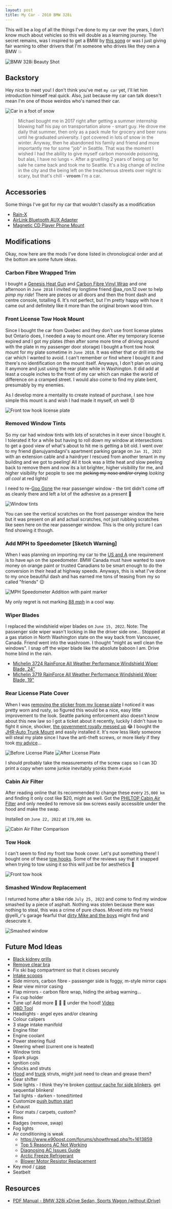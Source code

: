 ```yaml
---
layout: post
title: My Car - 2010 BMW 328i
---
```


This will be a log of all the things I've done to my car over the years, I don't know much about vehicles so this will double as a learning journey.
The secret remains, was I inspired to get a BMW by [this song](https://open.spotify.com/track/7hf89cT5FEmLV5E9fjrjG7?si=e0d596057b2c40e7) or was I just giving fair warning to other drivers that I'm someone who drives like they own a BMW :boom:

![BMW 328i Beauty Shot](/assets/img/car/bmw.jpg)

## Backstory

Hey nice to meet you! I don't think you've met `my car` yet, I'll let him introduction himself real quick. Also, just because my car can talk doesn't mean I'm one of those weirdos who's named their car.

![Car in a foot of snow](/assets/img//car/snow.jpg)

> Michael bought me in 2017 right after getting a summer internship blowing half his pay on transportation alone - smart guy. He drove me daily that summer, then only as a pack mule for grocery and beer runs until he graduated university. I got covered in lots of snow in the winter. Anyway, then he abandoned his family and friend and more importantly me for some "job" in Seattle. That was the moment I wished I had the ability to give myself carbon monoxide poisoning, but alas, I have no lungs :skull:. After a gruelling 2 years of being up for sale he came back and took me to Seattle. It's a big change of incline in the city and the being left on the treacherous streets over night is scary, but that's chill - **vroom** I'm a car.

## Accessories

Some things I've got for my car that wouldn't classify as a modification

- [Rain-X](https://www.amazon.com/gp/product/B000BVRZ74)
- [AirLink Bluetooth AUX Adapter](https://www.indiegogo.com/projects/airlink-make-any-audio-device-wireless#/)
- [Magnetic CD Player Phone Mount](https://www.amazon.ca/gp/product/B06Y42RKPF)

## Modifications

Okay, now here are the mods I've done listed in chronological order and at the bottom are some future ideas.

### Carbon Fibre Wrapped Trim

I bought a [Genesis Heat Gun](https://www.amazon.ca/gp/product/B00EU2T8GG) and [Carbon Fibre Vinyl Wrap](https://www.amazon.ca/gp/product/B017IAJ4FQ) and one afternoon in `June 2018` I invited my longtime friend @aa_ron.12 over to help _pimp my ride_! There are pieces or all doors and then the front dash and centre console, totalling 6. It's not perfect, but I'm pretty happy with how it came out and definitely like it more than the original brown wood trim.

<!-- TODO
![Carbon Fibre Wrapped Trim Interior](/assets/img/car/carbon-fibre-trim.jpg)
-->

### Front License Tow Hook Mount

Since I bought the car from Quebec and they don't use front license plates but Ontario does, I needed a way to mount one. After my temporary license expired and I got my plates (then after some more time of driving around with the plate in my passenger door storage) I bought a front tow hook mount for my plate sometime in `June 2018`. It was either that or drill into the car which I wanted to avoid. I can't remember or find where I bought it and there's no identification on the mount itself. Anyways, I don't plan on using it anymore and just using the rear plate while in Washington. It did add at least a couple inches to the front of my car which can make the world of difference on a cramped street. I would also come to find my plate bent, presumably by my enemies.

As I develop more a mentality to create instead of purchase, I see how simple this mount is and wish I had made it myself, oh well :disappointed:

![Front tow hook license plate](/assets/img/car/front-plate.jpg)

### Removed Window Tints

So my car had window tints with lots of scratches in it ever since I bought it. I tolerated it for a while but having to roll down my window at intersections to get a good view of what's about to hit me is getting a bit old.
I went over to my friend @anujyamdagni's apartment parking garage on `Jan 31, 2022` with an extension cable and a hairdryer I rescued from another tenant in my building and we got to peeling! All it took was a little heat and slow peeling back to remove them and now its a lot brighter, higher visibility for me, and higher visibility for people to see me ~~picking my nose and/or crying~~ _looking all cool_ at red lights!

I need to re-[Goo Gone](https://googone.com/) the rear passenger window - the tint didn't come off as cleanly there and left a lot of the adhesive as a present :gift:

![Window tints](/assets/img/car/tint-scratched.jpg)

You can see the vertical scratches on the front passenger window the here but it was present on all and actual scratches, not just rubbing scratches like seen here on the rear passenger window. This is the only picture I can find showing it though.

### Add MPH to Speedometer [Sketch Warning]

When I was planning on importing my car to the [US and A](https://youtu.be/xrTbsefI7aA) one requirement is to have `mph` on the speedometer. BMW Canada must have wanted to save money on orange paint or trusted Canadians to be smart enough to do the conversion in their head at highway speeds. Anyways, this is what I've done to my once beautiful dash and has earned me tons of teasing from my so called "friends" :wink:

![MPH Speedometer Addition with paint marker](/assets/img/car/mph-speedometer.jpg)

My only regret is not marking [88 mph](https://www.imdb.com/title/tt0088763/characters/nm0000502) in a cool way.

### Wiper Blades

I replaced the windshield wiper blades on `June 15, 2022`. Note: The passenger side wiper wasn't locking in like the driver side one...
Stopped at a gas station in North Washington state on the way back from Vancouver, Canada. Friend went into the washroom. I thought "might as well clean the windows". I snap off the wiper blade like the absolute baboon I am. Drive home blind in the rain.

- [Michelin 3724 RainForce All Weather Performance Windshield Wiper Blade, 24"](https://www.amazon.com/gp/product/B001D5BQ2C)
- [Michelin 3719 RainForce All Weather Performance Windshield Wiper Blade, 19"](https://www.amazon.com/gp/product/B001D5A4KW)

### Rear License Plate Cover

When I was [removing the sticker from my license plate](https://www.ontario.ca/page/get-refund-or-credit-your-licence-plate-sticker-or-drivers-licence) I noticed it was pretty worn and rusty, so figured this would be a nice, easy little improvement to the look. Seattle parking enforcement also doesn't know about this new law so I got a ticket about it recently, luckily I didn't have to fight it since, shocker, [the government royally messed up](https://seattle.gov/parking-ticket-refunds) :joy:
I bought the [JHR-Auto Trunk Mount](https://www.amazon.com/gp/product/B09KGSRVRZ) and easily installed it. It's now less likely someone will steal my plate since I have the anti-theft screws, or more likely if they took [my advice](https://twitter.com/micmax_/status/1533661129863417856)...

![Before License Plate](/assets/img/car/rear-plate-old.jpg)
![After License Plate](/assets/img/car/rear-plate-new.jpg)

I should probably take the measurements of the screw caps so I can 3D print a copy when some junkie inevitably yoinks them `#inb4`

### Cabin Air Filter

After reading online that its recommended to change these every `25,000 km` and finding it only cost like $20, might as well. Got the [PHILTOP Cabin Air Filter](https://www.amazon.com/dp/B08MT6LBLW) and only needed to remove six `8mm` screws easily accessible under the hood and make the swap.

Installed on `June 22, 2022` at `178,000 km`.

![Cabin Air Filter Comparison](/assets/img/car/cabin-filter.jpg)

### Tow Hook

I can't seem to find my front tow hook cover. Let's put something there! I bought one of these [tow hooks](https://www.amazon.com/gp/product/B0756YTQXH). Some of the reviews say that it snapped when trying to tow using it so this will just be for aesthetics :angel:

![Front tow hook](/assets/img/car/tow-hook.jpg)

### Smashed Window Replacement

I returned home after a bike ride `July 25, 2022` and come to find my window smashed by a piece of asphalt. Nothing was stolen because there was nothing to steal, this was a crime of pure chaos. Moved into my friend @yelli_r's garage fearful that [dirty Mike and the boys](https://youtu.be/u1j4mK6cs_A) might find and desecrate it.

![Smashed window](/assets/img/car/smashed.jpg)

## Future Mod Ideas

- [Black kidney grills](https://www.amazon.com/dp/B08ZHRZFKR)
- [Remove clear bra](https://youtu.be/BYH5emgD3ec)
- Fix ski bag compartment so that it closes securely
- [Intake scoops](https://www.amazon.com/dp/B001JQTN66)
- Side mirrors, carbon fibre - passenger side is foggy, m-style mirror caps
- Rear view mirror casing
- Flap mirrors - carbon fibre wrap, hiding the airbag warning...
- Fix cup holder
- Tune up! Add more :horse: :horse: :horse: under the hood! [Video](https://youtu.be/xTaHuyfJy3A)
- [OBD Tool](https://www.mycarly.com/blog/car-diagnostics/best-car-diagnostic-tool/)
- Headlights - angel eyes and/or cleaning
- Colour calipers
- 3 stage intake manifold
- Engine filter
- Engine coolant
- Power steering fluid
- Steering wheel (current one is heated)
- Window tints
- Spark plugs
- Ignition coils
- Shocks and struts
- [Hood](https://www.amazon.com/gp/product/B07B4STRGZ) and [trunk](https://www.amazon.com/gp/product/B01C8UG5SK) struts, might just need to clean and grease them?
- Gear shifter
- Side lights - I think they're broken [contour cache for side blinkers](https://www.thingiverse.com/thing:3831972). get sequential blinkers!
- Tail lights - darken - toned/tinted
- Customize [push button start](https://www.amazon.com/gp/product/B0834KBW9Y)
- Exhaust
- Floor mats / carpets, custom?
- Rims
- Badges (remove, swap)
- Fog lights
- Air conditioning is weak
  - <https://www.e90post.com/forums/showthread.php?t=1613859>
  - [Top 5 Reasons AC Not Working](https://youtu.be/mYYyCJ2OWOs)
  - [Diagnosing AC Issues Guide](https://sbautowerks.com/how-to-diagnose-air-conditioning-system-issues-in-a-bmw/)
  - [Arctic Freeze Refrigerant](https://www.walmart.com/ip/Arctic-Freeze-Ultra-Synthetic-Automotive-Refrigerant-134a-22-oz/16930282)
  - [Blower Motor Resistor Replacement](https://youtu.be/AqRhj4KWuu8)
- Key mod / [case](https://store.ijdmtoy.com/products/key-fob-cover-keychain-accessories-aa2037)
- Seatbelt

## Resources

- [PDF Manual - BMW 328i xDrive Sedan, Sports Wagon (without iDrive)](https://www.bmwsections.com/docs/3series/)
